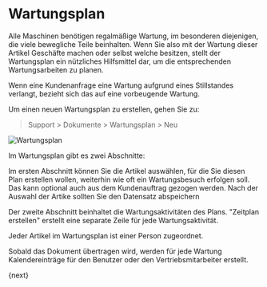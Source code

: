 <!-- add-breadcrumbs -->
# Wartungsplan


Alle Maschinen benötigen regalmäßige Wartung, im besonderen diejenigen, die viele bewegliche Teile beinhalten. Wenn Sie also mit der Wartung dieser Artikel Geschäfte machen oder selbst welche besitzen, stellt der Wartungsplan ein nützliches Hilfsmittel dar, um die entsprechenden Wartungsarbeiten zu planen.

Wenn eine Kundenanfrage eine Wartung aufgrund eines Stillstandes verlangt, bezieht sich das auf eine vorbeugende Wartung.

Um einen neuen Wartungsplan zu erstellen, gehen Sie zu:

> Support > Dokumente > Wartungsplan > Neu

<img class="screenshot" alt="Wartungsplan" src="{{docs_base_url}}/v12/assets/img/support/maintenance-schedule.png">

Im Wartungsplan gibt es zwei Abschnitte:

Im ersten Abschnitt können Sie die Artikel auswählen, für die Sie diesen Plan erstellen wollen, weiterhin wie oft ein Wartungsbesuch erfolgen soll. Das kann optional auch aus dem Kundenauftrag gezogen werden. Nach der Auswahl der Artike sollten Sie den Datensatz abspeichern

Der zweite Abschnitt beinhaltet die Wartungsaktivitäten des Plans. "Zeitplan erstellen" erstellt eine separate Zeile für jede Wartungsaktivität.

Jeder Artikel im Wartungsplan ist einer Person zugeordnet.

Sobald das Dokument übertragen wird, werden für jede Wartung Kalendereinträge für den Benutzer oder den Vertriebsmitarbeiter erstellt.

{next}
